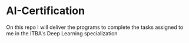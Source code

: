 # AI-Certification
On this repo I will deliver the programs to complete the tasks assigned to me in the ITBA's Deep Learning specialization
